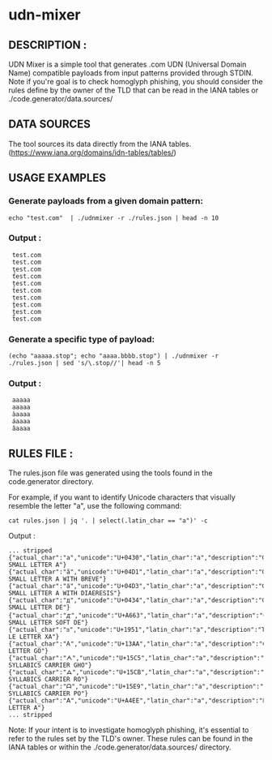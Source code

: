 # udn-mixer


## DESCRIPTION : 


UDN Mixer is a simple tool that generates .com UDN (Universal Domain Name) compatible payloads from input patterns provided through STDIN.
Note if you're goal is to check homoglyph phishing, you should consider the rules define by the owner of the TLD that can be read in the IANA tables or ./code.generator/data.sources/

## DATA SOURCES 


The tool sources its data directly from the IANA tables. (https://www.iana.org/domains/idn-tables/tables/) 

## USAGE EXAMPLES 


### Generate payloads from a given domain pattern:


```
echo "test.com"  | ./udnmixer -r ./rules.json | head -n 10

``` 

### Output : 


``` 
 test.com
 test.com
 ţest.com
 ťest.com
 țest.com
 ṫest.com
 ṭest.com
 ṯest.com
 ṱest.com
 ẗest.com
```

### Generate a specific type of payload:


```
(echo "aaaaa.stop"; echo "aaaa.bbbb.stop") | ./udnmixer -r ./rules.json | sed 's/\.stop//'| head -n 5

```

### Output : 


```
 aaaaa
 aaaaa
 àaaaa
 áaaaa
 âaaaa

```

## RULES FILE : 


The rules.json file was generated using the tools found in the code.generator directory.

For example, if you want to identify Unicode characters that visually resemble the letter "a", use the following command:

```
cat rules.json | jq '. | select(.latin_char == "a")' -c
```

Output : 

```
... stripped 
{"actual_char":"а","unicode":"U+0430","latin_char":"a","description":"CYRILLIC SMALL LETTER A"}
{"actual_char":"ӑ","unicode":"U+04D1","latin_char":"a","description":"CYRILLIC SMALL LETTER A WITH BREVE"}
{"actual_char":"ӓ","unicode":"U+04D3","latin_char":"a","description":"CYRILLIC SMALL LETTER A WITH DIAERESIS"}
{"actual_char":"д","unicode":"U+0434","latin_char":"a","description":"CYRILLIC SMALL LETTER DE"}
{"actual_char":"ꙣ","unicode":"U+A663","latin_char":"a","description":"CYRILLIC SMALL LETTER SOFT DE"}
{"actual_char":"ᥑ","unicode":"U+1951","latin_char":"a","description":"TAI LE LETTER XA"}
{"actual_char":"Ꭺ","unicode":"U+13AA","latin_char":"a","description":"CHEROKEE LETTER GO"}
{"actual_char":"ᗅ","unicode":"U+15C5","latin_char":"a","description":"CANADIAN SYLLABICS CARRIER GHO"}
{"actual_char":"ᗋ","unicode":"U+15CB","latin_char":"a","description":"CANADIAN SYLLABICS CARRIER RO"}
{"actual_char":"ᗩ","unicode":"U+15E9","latin_char":"a","description":"CANADIAN SYLLABICS CARRIER PO"}
{"actual_char":"ꓮ","unicode":"U+A4EE","latin_char":"a","description":"LISU LETTER A"}
... stripped 
```

Note: If your intent is to investigate homoglyph phishing, it's essential to refer to the rules set by the TLD's owner. These rules can be found in the IANA tables or within the ./code.generator/data.sources/ directory.



